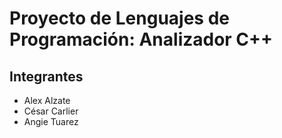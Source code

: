 # Proyecto de Lenguajes de Programación: Analizador C++

## Integrantes
- Alex Alzate
- César Carlier
- Angie Tuarez
